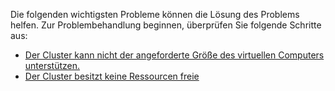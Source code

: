 Die folgenden wichtigsten Probleme können die Lösung des Problems helfen. Zur Problembehandlung beginnen, überprüfen Sie folgende Schritte aus:

- [Der Cluster kann nicht der angeforderte Größe des virtuellen Computers unterstützen.](../articles/virtual-machines/linux/troubleshoot-deploy-vm.md#the-cluster-cannot-support-the-requested-vm-size)
- [Der Cluster besitzt keine Ressourcen freie](../articles/virtual-machines/linux/troubleshoot-deploy-vm.md#the-cluster-does-not-have-free-resources)
